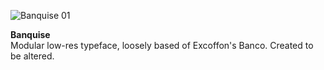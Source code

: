![Banquise 01](/documentation/img/Banquise-typeface-GitLab-banner.png)

**Banquise**<br>
Modular low-res typeface, loosely based of Excoffon's Banco. Created to be altered.
